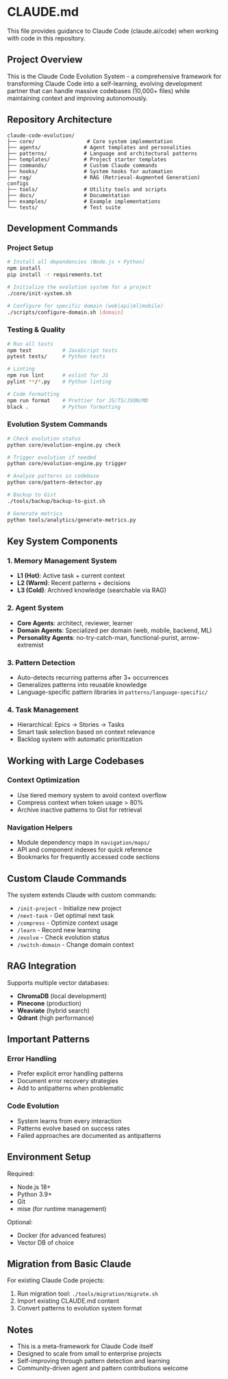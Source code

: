 # CLAUDE.md

This file provides guidance to Claude Code (claude.ai/code) when working with code in this repository.

## Project Overview

This is the Claude Code Evolution System - a comprehensive framework for transforming Claude Code into a self-learning, evolving development partner that can handle massive codebases (10,000+ files) while maintaining context and improving autonomously.

## Repository Architecture

```
claude-code-evolution/
├── core/                 # Core system implementation
├── agents/              # Agent templates and personalities
├── patterns/            # Language and architectural patterns
├── templates/           # Project starter templates
├── commands/            # Custom Claude commands
├── hooks/               # System hooks for automation
├── rag/                 # RAG (Retrieval-Augmented Generation) configs
├── tools/               # Utility tools and scripts
├── docs/                # Documentation
├── examples/            # Example implementations
└── tests/               # Test suite
```

## Development Commands

### Project Setup
```bash
# Install all dependencies (Node.js + Python)
npm install
pip install -r requirements.txt

# Initialize the evolution system for a project
./core/init-system.sh

# Configure for specific domain (web|api|ml|mobile)
./scripts/configure-domain.sh [domain]
```

### Testing & Quality
```bash
# Run all tests
npm test          # JavaScript tests
pytest tests/     # Python tests

# Linting
npm run lint      # eslint for JS
pylint **/*.py    # Python linting

# Code formatting
npm run format    # Prettier for JS/TS/JSON/MD
black .           # Python formatting
```

### Evolution System Commands
```bash
# Check evolution status
python core/evolution-engine.py check

# Trigger evolution if needed
python core/evolution-engine.py trigger

# Analyze patterns in codebase
python core/pattern-detector.py

# Backup to Gist
./tools/backup/backup-to-gist.sh

# Generate metrics
python tools/analytics/generate-metrics.py
```

## Key System Components

### 1. Memory Management System
- **L1 (Hot)**: Active task + current context
- **L2 (Warm)**: Recent patterns + decisions
- **L3 (Cold)**: Archived knowledge (searchable via RAG)

### 2. Agent System
- **Core Agents**: architect, reviewer, learner
- **Domain Agents**: Specialized per domain (web, mobile, backend, ML)
- **Personality Agents**: no-try-catch-man, functional-purist, arrow-extremist

### 3. Pattern Detection
- Auto-detects recurring patterns after 3+ occurrences
- Generalizes patterns into reusable knowledge
- Language-specific pattern libraries in `patterns/language-specific/`

### 4. Task Management
- Hierarchical: Epics → Stories → Tasks
- Smart task selection based on context relevance
- Backlog system with automatic prioritization

## Working with Large Codebases

### Context Optimization
- Use tiered memory system to avoid context overflow
- Compress context when token usage > 80%
- Archive inactive patterns to Gist for retrieval

### Navigation Helpers
- Module dependency maps in `navigation/maps/`
- API and component indexes for quick reference
- Bookmarks for frequently accessed code sections

## Custom Claude Commands

The system extends Claude with custom commands:
- `/init-project` - Initialize new project
- `/next-task` - Get optimal next task
- `/compress` - Optimize context usage
- `/learn` - Record new learning
- `/evolve` - Check evolution status
- `/switch-domain` - Change domain context

## RAG Integration

Supports multiple vector databases:
- **ChromaDB** (local development)
- **Pinecone** (production)
- **Weaviate** (hybrid search)
- **Qdrant** (high performance)

## Important Patterns

### Error Handling
- Prefer explicit error handling patterns
- Document error recovery strategies
- Add to antipatterns when problematic

### Code Evolution
- System learns from every interaction
- Patterns evolve based on success rates
- Failed approaches are documented as antipatterns

## Environment Setup

Required:
- Node.js 18+
- Python 3.9+
- Git
- mise (for runtime management)

Optional:
- Docker (for advanced features)
- Vector DB of choice

## Migration from Basic Claude

For existing Claude Code projects:
1. Run migration tool: `./tools/migration/migrate.sh`
2. Import existing CLAUDE.md content
3. Convert patterns to evolution system format

## Notes

- This is a meta-framework for Claude Code itself
- Designed to scale from small to enterprise projects
- Self-improving through pattern detection and learning
- Community-driven agent and pattern contributions welcome